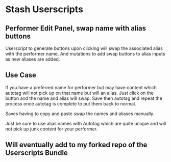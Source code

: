 # Stash Userscripts

## Performer Edit Panel, swap name with alias buttons

Userscript to generate buttons upon clicking will swap the associated alias with the performer name. And mutations to add swap buttons to alias inputs as new aliases are added.

## Use Case

If you have a preferred name for performer but may have content which autotag will not pick up on that name but will an alias. Just click on the button and the name and alias will swap. Save then autotag and repeat the process once autotag is complete to put them back to normal.

Saves having to copy and paste swap the names and aliases manually.

Just be sure to use alias names with Autotag which are quite unique and will not pick up junk content for your performer.

## Will eventually add to my forked repo of the Userscripts Bundle
